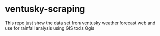 # ventusky-scraping
This repo just show the data set from ventusky weather forecast web and use for rainfall analysis using GIS tools Qgis 
